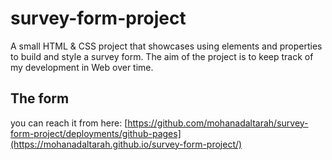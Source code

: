 # survey-form-project
A small HTML &amp; CSS project that showcases using elements and properties to build and style a survey form. The aim of the project is to keep track of my development in Web over time.

## The form
you can reach it from here: [https://github.com/mohanadaltarah/survey-form-project/deployments/github-pages](https://mohanadaltarah.github.io/survey-form-project/)
